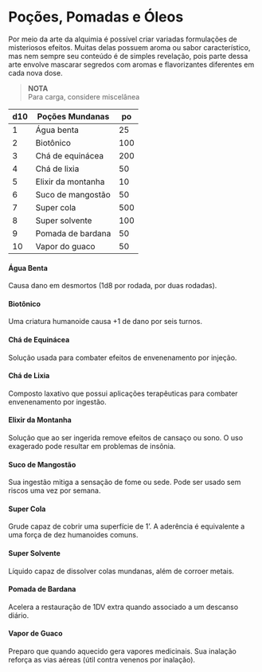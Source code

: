 # Poções, Pomadas e Óleos

Por meio da arte da alquimia é possível criar variadas formulações de misteriosos efeitos. Muitas delas possuem aroma ou sabor característico, mas nem sempre seu conteúdo é de simples revelação, pois parte dessa arte envolve mascarar segredos com aromas e flavorizantes diferentes em cada nova dose.

> **NOTA**  
> Para carga, considere miscelânea

| d10 | Poções Mundanas    | po  |
| --- | ------------------ | --- |
| 1   | Água benta         | 25  |
| 2   | Biotônico          | 100 |
| 3   | Chá de equinácea   | 200 |
| 4   | Chá de lixia       | 50  |
| 5   | Elixir da montanha | 10  |
| 6   | Suco de mangostão  | 50  |
| 7   | Super cola         | 500 |
| 8   | Super solvente     | 100 |
| 9   | Pomada de bardana  | 50  |
| 10  | Vapor do guaco     | 50  |

#### Água Benta
Causa dano em desmortos (1d8 por rodada, por duas rodadas).

#### Biotônico
Uma criatura humanoide causa +1 de dano por seis turnos.

#### Chá de Equinácea
Solução usada para combater efeitos de envenenamento por injeção.

#### Chá de Lixia
Composto laxativo que possui aplicações terapêuticas para combater  envenenamento por ingestão.

#### Elixir da Montanha
Solução que ao ser ingerida remove efeitos de cansaço ou sono. O uso exagerado pode resultar em problemas de insônia.

#### Suco de Mangostão
Sua ingestão mitiga a sensação de fome ou sede. Pode ser usado sem riscos uma vez por semana.

#### Super Cola
Grude capaz de cobrir uma superfície de 1’. A aderência é equivalente a uma força de dez humanoides comuns.

#### Super Solvente
Líquido capaz de dissolver colas mundanas, além de corroer metais.

#### Pomada de Bardana
Acelera a restauração de 1DV extra quando associado a um descanso diário.

#### Vapor de Guaco
Preparo que quando aquecido gera vapores medicinais. Sua inalação reforça as vias aéreas (útil contra venenos por inalação).
